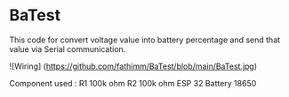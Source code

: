 # BaTest

This code for convert voltage value into battery percentage and send that value via Serial
communication.

![Wiring]
(https://github.com/fathimm/BaTest/blob/main/BaTest.jpg)

Component used :
R1 100k ohm
R2 100k ohm
ESP 32
Battery 18650
